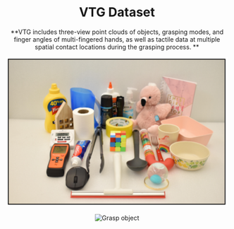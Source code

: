 <div align="center">

# VTG Dataset

**VTG includes three-view point clouds of objects, grasping modes, and finger angles of multi-fingered hands, as well as tactile data at multiple spatial contact locations during the grasping process. **

<img src="https://github.com/CMURoboTouch/PoseIt/blob/main/figures/object_set.PNG" width="600px">

![Grasp object](https://github.com/yanyuhang1024/VTG/assets/93511611/0dc481a1-e585-467d-bc19-2e53bc5e2899)
